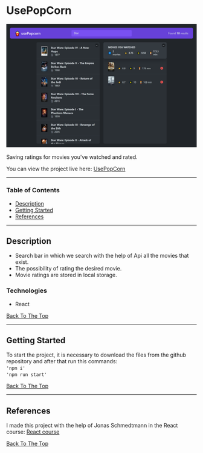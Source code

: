 # UsePopCorn

![UsePopCorn](public/App-Layout.png)

Saving ratings for movies you've watched and rated.

You can view the project live here:
[UsePopCorn](https://use-pop-corn-rating.netlify.app)

---

### Table of Contents

- [Description](#description)
- [Getting Started](#getting-started)
- [References](#references)

---

## Description

- Search bar in which we search with the help of Api all the movies that exist.
- The possibility of rating the desired movie.
- Movie ratings are stored in local storage.

### Technologies

- React

[Back To The Top](#usePopCorn)

---

## Getting Started

To start the project, it is necessary to download the files from the github repository and after that run this commands:
<br>`'npm i'` <br> `'npm run start'`

[Back To The Top](#usePopCorn)

---

## References

I made this project with the help of Jonas Schmedtmann in the React course: [React course](https://www.udemy.com/course/the-ultimate-react-course/)

[Back To The Top](#usePopCorn)
